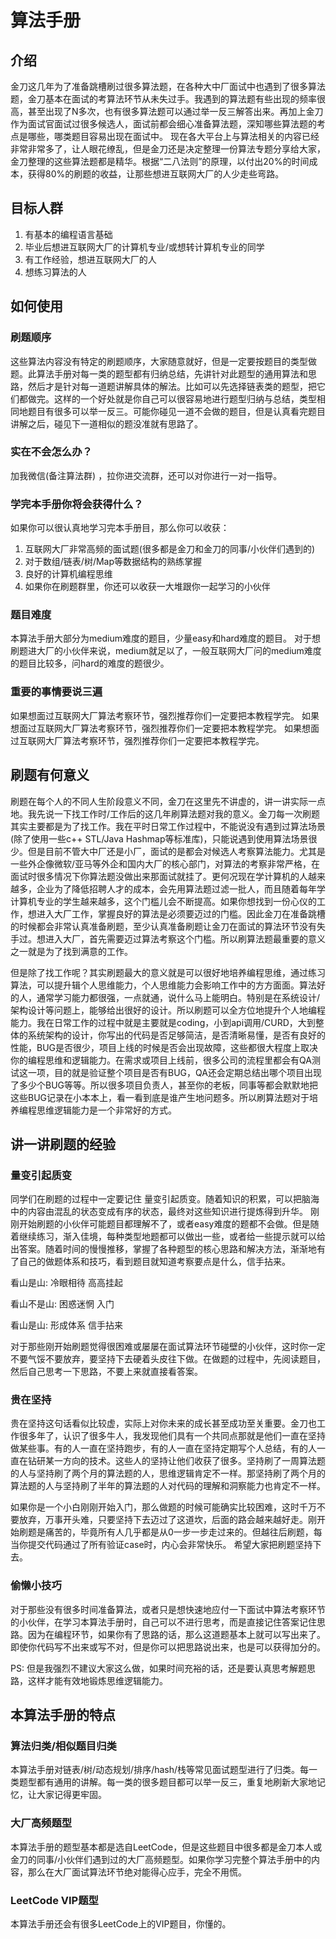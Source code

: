 # 算法手册

## 介绍

金刀这几年为了准备跳槽刷过很多算法题，在各种大中厂面试中也遇到了很多算法题，金刀基本在面试的考算法环节从未失过手。我遇到的算法题有些出现的频率很高，甚至出现了N多次，也有很多算法题可以通过举一反三解答出来。再加上金刀作为面试官面试过很多候选人，面试前都会细心准备算法题，深知哪些算法题的考点是哪些，哪类题目容易出现在面试中。
现在各大平台上与算法相关的内容已经非常非常多了，让人眼花缭乱，但是金刀还是决定整理一份算法专题分享给大家，金刀整理的这些算法题都是精华。根据“二八法则”的原理，以付出20%的时间成本，获得80%的刷题的收益，让那些想进互联网大厂的人少走些弯路。

## 目标人群
1. 有基本的编程语言基础
2. 毕业后想进互联网大厂的计算机专业/或想转计算机专业的同学
3. 有工作经验，想进互联网大厂的人
4. 想练习算法的人

## 如何使用
### 刷题顺序
这些算法内容没有特定的刷题顺序，大家随意就好，但是一定要按题目的类型做题。此算法手册对每一类的题型都有归纳总结，先讲针对此题型的通用算法和思路，然后才是针对每一道题讲解具体的解法。比如可以先选择链表类的题型，把它们都做完。这样的一个好处就是你自己可以很容易地进行题型归纳与总结，类型相同地题目有很多可以举一反三。可能你碰见一道不会做的题目，但是认真看完题目讲解之后，碰见下一道相似的题没准就有思路了。

### 实在不会怎么办？
加我微信(备注算法群) ，拉你进交流群，还可以对你进行一对一指导。 


### 学完本手册你将会获得什么？
如果你可以很认真地学习完本手册目，那么你可以收获：
1. 互联网大厂非常高频的面试题(很多都是金刀和金刀的同事/小伙伴们遇到的)
2. 对于数组/链表/树/Map等数据结构的熟练掌握
3. 良好的计算机编程思维
4. 如果你在刷题群里，你还可以收获一大堆跟你一起学习的小伙伴

### 题目难度
本算法手册大部分为medium难度的题目，少量easy和hard难度的题目。
对于想刷题进大厂的小伙伴来说，medium就足以了，一般互联网大厂问的medium难度的题目比较多，问hard的难度的题很少。

### 重要的事情要说三遍
如果想面过互联网大厂算法考察环节，强烈推荐你们一定要把本教程学完。
如果想面过互联网大厂算法考察环节，强烈推荐你们一定要把本教程学完。
如果想面过互联网大厂算法考察环节，强烈推荐你们一定要把本教程学完。

## 刷题有何意义
刷题在每个人的不同人生阶段意义不同，金刀在这里先不讲虚的，讲一讲实际一点地。我先说一下找工作时/工作后的这几年刷算法题对我的意义。金刀每一次刷题其实主要都是为了找工作。我在平时日常工作过程中，不能说没有遇到过算法场景(除了使用一些c++ STL/Java Hashmap等标准库)，只能说遇到使用算法场景很少。但是目前不管大中厂还是小厂，面试的是都会对候选人考察算法能力。尤其是一些外企像微软/亚马等外企和国内大厂的核心部门，对算法的考察非常严格，在面试时很多情况下你算法题没做出来那面试就挂了。更何况现在学计算机的人越来越多，企业为了降低招聘人才的成本，会先用算法题过滤一批人，而且随着每年学计算机专业的学生越来越多，这个门槛儿会不断提高。如果你想找到一份心仪的工作，想进入大厂工作，掌握良好的算法是必须要迈过的门槛。因此金刀在准备跳槽的时候都会非常认真准备刷题，至少认真准备刷题让金刀在面试的算法环节没有失手过。想进入大厂，首先需要迈过算法考察这个门槛。所以刷算法题最重要的意义之一就是为了找到满意的工作。

但是除了找工作呢？其实刷题最大的意义就是可以很好地培养编程思维，通过练习算法，可以提升辑个人思维能力，个人思维能力会影响工作中的方方面面。算法好的人，通常学习能力都很强，一点就通，说什么马上能明白。特别是在系统设计/架构设计等问题上，能够给出很好的设计。所以刷题可以全方位地提升个人地编程能力。我在日常工作的过程中就是主要就是coding，小到api调用/CURD，大到整体的系统架构的设计，你写出的代码是否足够简洁，是否清晰易懂，是否有良好的性能，BUG是否很少，项目上线的时候是否会出现故障，这些都很大程度上取决你的编程思维和逻辑能力。在需求或项目上线前，很多公司的流程里都会有QA测试这一项，目的就是验证整个项目是否有BUG，QA还会定期总结出哪个项目出现了多少个BUG等等。所以很多项目负责人，甚至你的老板，同事等都会默默地把这些BUG记录在小本本上，看一看到底是谁产生地问题多。所以刷算法题对于培养编程思维逻辑能力是一个非常好的方式。

## 讲一讲刷题的经验
### 量变引起质变
同学们在刷题的过程中一定要记住 量变引起质变。随着知识的积累，可以把脑海中的内容由混乱的状态变成有序的状态，最终对这些知识进行提炼得到升华。
刚刚开始刷题的小伙伴可能题目都理解不了，或者easy难度的题都不会做。但是随着继续练习，渐入佳境，每种类型地题都可以做出一些，或者给一些提示就可以给出答案。随着时间的慢慢推移，掌握了各种题型的核心思路和解决方法，渐渐地有了自己的做题体系和技巧，看到题目就知道考察要点是什么，信手拈来。

看山是山: 冷眼相待 高高挂起

看山不是山: 困惑迷惘 入门

看山是山: 形成体系 信手拈来

对于那些刚开始刷题觉得很困难或屡屡在面试算法环节碰壁的小伙伴，这时你一定不要气馁不要放弃，要坚持下去硬着头皮往下做。在做题的过程中，先阅读题目，然后自己思考一下思路，不要上来就直接看答案。

### 贵在坚持
贵在坚持这句话看似比较虚，实际上对你未来的成长甚至成功至关重要。金刀也工作很多年了，认识了很多牛人，我发现他们具有一个共同点那就是他们一直在坚持做某些事。有的人一直在坚持跑步，有的人一直在坚持定期写个人总结，有的人一直在钻研某一方向的技术。这些人的坚持让他们收获了很多。坚持刷了一周算法题的人与坚持刷了两个月的算法题的人，思维逻辑肯定不一样。那坚持刷了两个月的算法题的人与坚持刷了半年的算法题的人对代码的理解和洞察能力也肯定不一样。

如果你是一个小白刚刚开始入门，那么做题的时候可能确实比较困难，这时千万不要放弃，万事开头难，只要坚持下去迈过了这道坎，后面的路会越来越好走。刚开始刷题是痛苦的，毕竟所有人几乎都是从0一步一步走过来的。但越往后刷题，每当你提交代码通过了所有验证case时，内心会非常快乐。
希望大家把刷题坚持下去。

### 偷懒小技巧
对于那些没有很多时间准备算法，或者只是想快速地应付一下面试中算法考察环节的小伙伴，在学习本算法手册时，自己可以不进行思考，而是直接记住答案记住思路。因为在编程环节，如果你有了思路的话，那么这道题基本上就可以写出来了。即使你代码写不出来或写不对，但是你可以把思路说出来，也是可以获得加分的。

PS: 但是我强烈不建议大家这么做，如果时间充裕的话，还是要认真思考解题思路，这样才能有效地锻炼思维逻辑能力。

## 本算法手册的特点
### 算法归类/相似题目归类
本算法手册对链表/树/动态规划/排序/hash/栈等常见面试题型进行了归类。每一类题型都有通用的讲解。每一类的很多题目都可以举一反三，重复地刷新大家地记忆，让大家记得更牢固。

### 大厂高频题型
本算法手册的题型基本都是选自LeetCode，但是这些题目中很多都是金刀本人或金刀的同事/小伙伴们遇到过的大厂高频题型。如果你学习完整个算法手册中的内容，那么在大厂面试算法环节绝对能得心应手，完全不用慌。

### LeetCode VIP题型
本算法手册还会有很多LeetCode上的VIP题目，你懂的。
